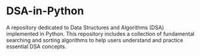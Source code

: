 # DSA-in-Python

A repository dedicated to Data Structures and Algorithms (DSA) implemented in Python. This repository includes a collection of fundamental searching and sorting algorithms to help users understand and practice essential DSA concepts.

